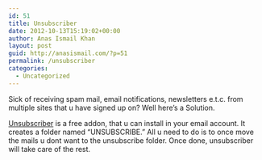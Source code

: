 ```yaml
---
id: 51
title: Unsubscriber
date: 2012-10-13T15:19:02+00:00
author: Anas Ismail Khan
layout: post
guid: http://anasismail.com/?p=51
permalink: /unsubscriber
categories:
  - Uncategorized
---
```

Sick of receiving spam mail, email notifications, newsletters e.t.c. from multiple sites that u have signed up on? Well here’s a Solution.

[Unsubscriber](http://www.otherinbox.com/unsubscriber/) is a free addon, that u can install in your email account. It creates a folder named “UNSUBSCRIBE.” All u need to do is to once move the mails u dont want to the unsubscribe folder. Once done, unsubscriber will take care of the rest.